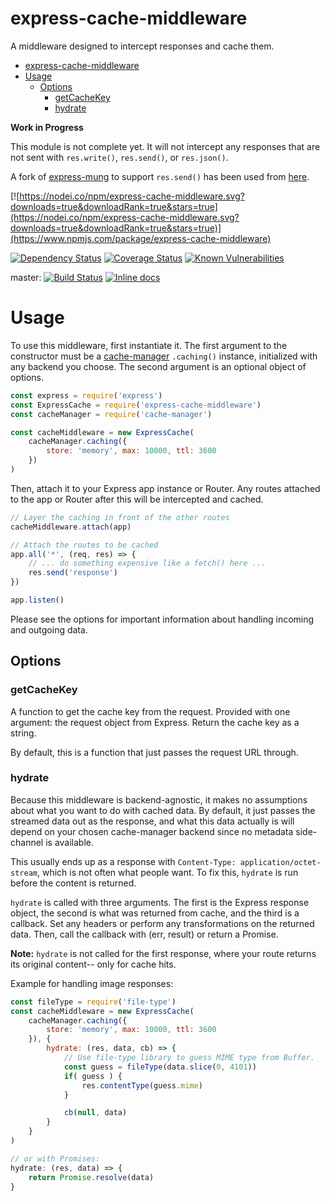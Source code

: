 # express-cache-middleware

A middleware designed to intercept responses and cache them.

<!-- MDTOC maxdepth:6 firsth1:1 numbering:0 flatten:0 bullets:1 updateOnSave:1 -->

- [express-cache-middleware](#express-cache-middleware)   
- [Usage](#Usage)   
   - [Options](#Options)   
      - [getCacheKey](#getCacheKey)   
      - [hydrate](#hydrate)   

<!-- /MDTOC -->

**Work in Progress**

This module is not complete yet. It will not intercept any responses that are not sent with `res.write()`, `res.send()`, or `res.json()`.

A fork of [express-mung](https://github.com/richardschneider/express-mung) to support `res.send()` has been used from  [here](https://github.com/tprobinson/express-mung).


[![https://nodei.co/npm/express-cache-middleware.svg?downloads=true&downloadRank=true&stars=true](https://nodei.co/npm/express-cache-middleware.svg?downloads=true&downloadRank=true&stars=true)](https://www.npmjs.com/package/express-cache-middleware)

[![Dependency Status](https://david-dm.org/tprobinson/express-cache-middleware.svg)](https://david-dm.org)
[![Coverage Status](https://coveralls.io/repos/github/tprobinson/express-cache-middleware/badge.svg?branch=master)](https://coveralls.io/github/tprobinson/express-cache-middleware?branch=master)
[![Known Vulnerabilities](https://snyk.io/test/github/tprobinson/express-cache-middleware/badge.svg?targetFile=package.json)](https://snyk.io/test/github/tprobinson/express-cache-middleware?targetFile=package.json)

master: [![Build Status](https://travis-ci.org/tprobinson/express-cache-middleware.svg?branch=master)](https://travis-ci.org/tprobinson/express-cache-middleware)
[![Inline docs](http://inch-ci.org/github/tprobinson/express-cache-middleware.svg?branch=master)](http://inch-ci.org/github/tprobinson/express-cache-middleware)


# Usage

To use this middleware, first instantiate it. The first argument to the constructor must be a [cache-manager](https://www.npmjs.com/package/cache-manager) `.caching()` instance, initialized with any backend you choose. The second argument is an optional object of options.

```js
const express = require('express')
const ExpressCache = require('express-cache-middleware')
const cacheManager = require('cache-manager')

const cacheMiddleware = new ExpressCache(
	cacheManager.caching({
		store: 'memory', max: 10000, ttl: 3600
	})
)
```

Then, attach it to your Express app instance or Router. Any routes attached to the app or Router after this will be intercepted and cached.

```js
// Layer the caching in front of the other routes
cacheMiddleware.attach(app)

// Attach the routes to be cached
app.all('*', (req, res) => {
	// ... do something expensive like a fetch() here ...
	res.send('response')
})

app.listen()
```

Please see the options for important information about handling incoming and outgoing data.

## Options

### getCacheKey

A function to get the cache key from the request. Provided with one argument: the request object from Express. Return the cache key as a string.

By default, this is a function that just passes the request URL through.

### hydrate

Because this middleware is backend-agnostic, it makes no assumptions about what you want to do with cached data. By default, it just passes the streamed data out as the response, and what this data actually is will depend on your chosen cache-manager backend since no metadata side-channel is available.

This usually ends up as a response with `Content-Type: application/octet-stream`, which is not often what people want. To fix this, `hydrate` is run before the content is returned.

`hydrate` is called with three arguments. The first is the Express response object, the second is what was returned from cache, and the third is a callback. Set any headers or perform any transformations on the returned data. Then, call the callback with (err, result) or return a Promise.

**Note:** `hydrate` is not called for the first response, where your route returns its original content-- only for cache hits.

Example for handling image responses:
```js
const fileType = require('file-type')
const cacheMiddleware = new ExpressCache(
	cacheManager.caching({
		store: 'memory', max: 10000, ttl: 3600
	}), {
		hydrate: (res, data, cb) => {
			// Use file-type library to guess MIME type from Buffer.
			const guess = fileType(data.slice(0, 4101))
			if( guess ) {
				res.contentType(guess.mime)
			}

			cb(null, data)
		}
	}
)

// or with Promises:
hydrate: (res, data) => {
	return Promise.resolve(data)
}
```
